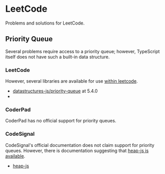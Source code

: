 # LeetCode

Problems and solutions for LeetCode.

## Priority Queue

Several problems require access to a priority queue; however, TypeScript itself does not have such a built-in data structure.

### LeetCode

However, several libraries are available for use [within leetcode](https://support.leetcode.com/hc/en-us/articles/360011833974-What-are-the-environments-for-the-programming-languages).

- [datastructures-js/priority-queue](https://github.com/datastructures-js/priority-queue) at 5.4.0
-

### CoderPad

CoderPad has no official support for priority queues.


### CodeSignal

CodeSignal's official documentation does not claim support for priority queues.  However, there is documentation suggesting that [heap-js is available](https://learn.codesignal.com/preview/lessons/3525/heaps-and-priority-queues-in-javascript?utm_source=chatgpt.com).

- [heap-js](https://github.com/ignlg/heap-js)
